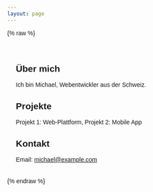 ```yaml
---
layout: page
---
```


{% raw %}
<html lang="de">
<head>
  <meta charset="UTF-8">
  <meta name="viewport" content="width=device-width, initial-scale=1.0">
  <title>Beispiel Seite</title>
  <style>
    body { font-family: Arial, sans-serif; margin: 0; padding: 20px; }
    main { padding: 20px; }
  </style>
</head>
<body>

  <main>
    <h2 id="about">Über mich</h2>
    <p>Ich bin Michael, Webentwickler aus der Schweiz.</p>
    <h2 id="projects">Projekte</h2>
    <p>Projekt 1: Web-Plattform, Projekt 2: Mobile App</p>
    <h2 id="contact">Kontakt</h2>
    <p>Email: <a href="mailto:michael@example.com">michael@example.com</a></p>
  </main>

</body>
</html>
{% endraw %}
